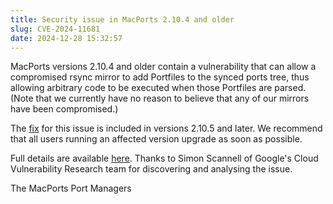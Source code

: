 ```yaml
---
title: Security issue in MacPorts 2.10.4 and older
slug: CVE-2024-11681
date: 2024-12-28 15:32:57
---
```


MacPorts versions 2.10.4 and older contain a vulnerability that can
allow a compromised rsync mirror to add Portfiles to the synced ports
tree, thus allowing arbitrary code to be executed when those Portfiles
are parsed. (Note that we currently have no reason to believe that any
of our mirrors have been compromised.)

The [fix][1] for this issue is included in versions 2.10.5 and later.
We recommend that all users running an affected version upgrade as soon
as possible.

Full details are available [here][2]. Thanks to Simon Scannell of
Google's Cloud Vulnerability Research team for discovering and
analysing the issue.

The MacPorts Port Managers

[1]: <https://github.com/macports/macports-base/commit/906525fab1d57bb7b76729b83ef73b48b335656b>
[2]: <https://github.com/google/security-research/security/advisories/GHSA-2j38-pjh8-wfxw>
